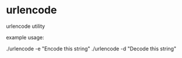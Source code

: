 # urlencode
urlencode utility

example usage:

./urlencode -e "Encode this string"
./urlencode -d "Decode this string"
